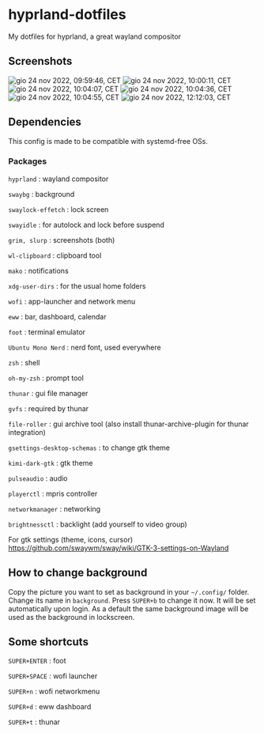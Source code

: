 # hyprland-dotfiles
My dotfiles for hyprland, a great wayland compositor

## Screenshots
![gio 24 nov 2022, 09:59:46, CET](https://user-images.githubusercontent.com/88981092/203768404-a96f3470-a646-4c70-903d-530ccfc87d3f.png)
![gio 24 nov 2022, 10:00:11, CET](https://user-images.githubusercontent.com/88981092/203768489-7f2846bc-fb1f-409d-a231-d7b0abbd0039.png)
![gio 24 nov 2022, 10:04:07, CET](https://user-images.githubusercontent.com/88981092/203768523-deb4debf-ac76-44e3-897c-b148be1aad3f.png)
![gio 24 nov 2022, 10:04:36, CET](https://user-images.githubusercontent.com/88981092/203768539-f010b548-221d-431c-b582-e8a743cbba3c.png)
![gio 24 nov 2022, 10:04:55, CET](https://user-images.githubusercontent.com/88981092/203768565-008ce6e3-f87a-44bb-b817-a91a7ac082e8.png)
![gio 24 nov 2022, 12:12:03, CET](https://user-images.githubusercontent.com/88981092/203770412-1dd04912-7e5f-4611-86a3-e1542c2dc880.png)





## Dependencies
This config is made to be compatible with systemd-free OSs.

### Packages
```hyprland```                  : wayland compositor

```swaybg```                    : background

```swaylock-effetch```          : lock screen

```swayidle```                  : for autolock and lock before suspend

```grim, slurp```               : screenshots (both)

```wl-clipboard```              : clipboard tool

```mako```                      : notifications

```xdg-user-dirs```             : for the usual home folders

```wofi```                      : app-launcher and network menu

```eww```                       : bar, dashboard, calendar

```foot```                      : terminal emulator

```Ubuntu Mono Nerd```          : nerd font, used everywhere

```zsh```                       : shell

```oh-my-zsh```                 : prompt tool

```thunar```                    : gui file manager

```gvfs```                      : required by thunar

```file-roller```               : gui archive tool (also install thunar-archive-plugin for thunar integration)

```gsettings-desktop-schemas``` : to change gtk theme

```kimi-dark-gtk```             : gtk theme

```pulseaudio```                : audio

```playerctl```                 : mpris controller

```networkmanager```            : networking

```brightnessctl```             : backlight (add yourself to video group)


For gtk settings (theme, icons, cursor)
https://github.com/swaywm/sway/wiki/GTK-3-settings-on-Wayland


## How to change background
Copy the picture you want to set as background in your ```~/.config/``` folder.
Change its name in ```background```.
Press ```SUPER+b``` to change it now. It will be set automatically upon login. As a default the same background image will be used as the background in lockscreen.

## Some shortcuts
```SUPER+ENTER``` : foot

```SUPER+SPACE``` : wofi launcher

```SUPER+n```     : wofi networkmenu

```SUPER+d```     : eww dashboard

```SUPER+t```     : thunar
